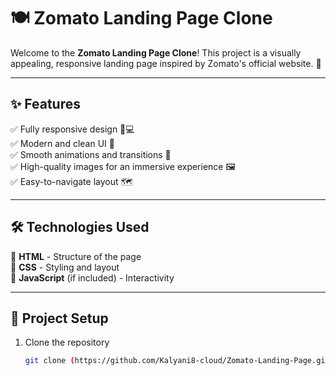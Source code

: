 # 🍽️ Zomato Landing Page Clone  

Welcome to the **Zomato Landing Page Clone**! This project is a visually appealing, responsive landing page inspired by Zomato's official website. 🚀  

---

## ✨ Features  
✅ Fully responsive design 📱💻  
✅ Modern and clean UI 🎨  
✅ Smooth animations and transitions 💫  
✅ High-quality images for an immersive experience 🖼️  
✅ Easy-to-navigate layout 🗺️  

---

## 🛠️ Technologies Used  
🔹 **HTML** - Structure of the page  
🔹 **CSS** - Styling and layout  
🔹 **JavaScript** (if included) - Interactivity  

---

## 📂 Project Setup  
1. Clone the repository  
   ```bash
   git clone (https://github.com/Kalyani8-cloud/Zomato-Landing-Page.git)
